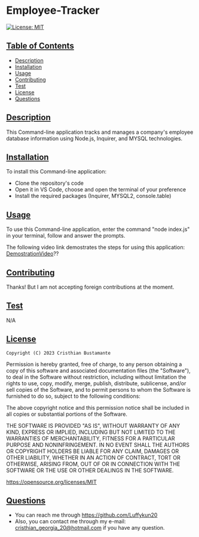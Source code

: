 # Employee-Tracker

[![License: MIT](https://img.shields.io/badge/License-MIT-yellow.svg)](https://opensource.org/licenses/MIT)  
  
    
## [Table of Contents](#table-of-contents)

- [Description](#description)
- [Installation](#installation)
- [Usage](#usage)
- [Contributing](#contributing)
- [Test](#test)
- [License](#license)
- [Questions](#questions)

## [Description](#table-of-contents)

This Command-line application tracks and manages a company's employee database information using Node.js, Inquirer, and MYSQL technologies. 

## [Installation](#table-of-contents)
    
To install this  Command-line application:

* Clone the repository's code
* Open it in VS Code, choose and  open the terminal of your preference
* Install the required packages (Inquirer, MYSQL2, console.table)

## [Usage](#table-of-contents)
    
To use this  Command-line application, enter the command "node index.js" in your terminal, follow and answer the prompts.

The following video link demostrates the steps for using this application: [DemostrationVideo](https://drive.google.com/file/d/1R2_cjcYuZGVCXOzEj4FOE4uwt-9no-ve/view)??
    

  ## [Contributing](#table-of-contents)

  Thanks! But I am not accepting foreign contributions at the moment.

## [Test](#table-of-contents)

N/A

## [License](#table-of-contents)


    Copyright (C) 2023 Cristhian Bustamante

   Permission is hereby granted, free of charge, to any person obtaining a copy of this software and associated documentation files (the "Software"), to deal in the Software without restriction, including without limitation the rights to use, copy, modify, merge, publish, distribute, sublicense, and/or sell copies of the Software, and to permit persons to whom the Software is furnished to do so, subject to the following conditions:

   The above copyright notice and this permission notice shall be included in all copies or substantial portions of the Software.

   THE SOFTWARE IS PROVIDED "AS IS", WITHOUT WARRANTY OF ANY KIND, EXPRESS OR IMPLIED, INCLUDING BUT NOT LIMITED TO THE WARRANTIES OF MERCHANTABILITY, FITNESS FOR A PARTICULAR PURPOSE AND NONINFRINGEMENT. IN NO EVENT SHALL THE AUTHORS OR COPYRIGHT HOLDERS BE LIABLE FOR ANY CLAIM, DAMAGES OR OTHER LIABILITY, WHETHER IN AN ACTION OF CONTRACT, TORT OR OTHERWISE, ARISING FROM, OUT OF OR IN CONNECTION WITH THE SOFTWARE OR THE USE OR OTHER DEALINGS IN THE SOFTWARE.       
   
   https://opensource.org/licenses/MIT
        
## [Questions](#table-of-contents)

- You can reach me through https://github.com/Luffykun20
- Also, you can contact me through my e-mail: [cristhian_georgia_20@hotmail.com](mailto:cristhian_georgia_20@hotmail.com) if you have any question.
